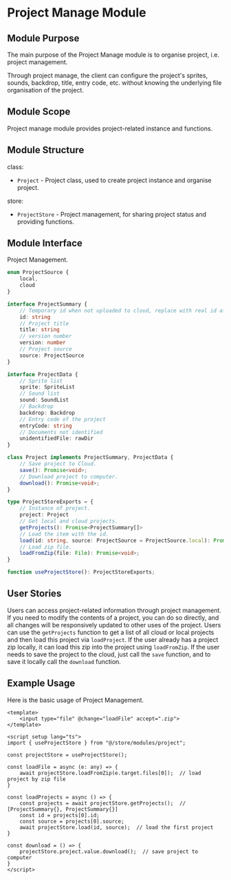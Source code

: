 # Project Manage Module

## Module Purpose

The main purpose of the Project Manage module is to organise project, i.e. project management.

Through project manage, the client can configure the project's sprites, sounds, backdrop, title, entry code, etc. without knowing the underlying file organisation of the project.

## Module Scope

Project manage module provides project-related instance and functions.

## Module Structure

class:

- `Project` - Project class, used to create project instance and organise project.

store:

- `ProjectStore` - Project management, for sharing project status and providing functions.

## Module Interface

Project Management.

```ts
enum ProjectSource {
    local,
    cloud
}

interface ProjectSummary {
    // Temporary id when not uploaded to cloud, replace with real id after uploaded
    id: string
    // Project title
    title: string
    // version number
    version: number
    // Project source
    source: ProjectSource
}

interface ProjectData {
    // Sprite list
    sprite: SpriteList
    // Sound list
    sound: SoundList
    // Backdrop
    backdrop: Backdrop
    // Entry code of the project
    entryCode: string
    // Documents not identified
    unidentifiedFile: rawDir
}

class Project implements ProjectSummary, ProjectData {
    // Save project to Cloud.
    save(): Promise<void>;
    // Download project to computer.
    download(): Promise<void>;
}

type ProjectStoreExports = {
    // Instance of project.
    project: Project
    // Get local and cloud projects.
    getProjects(): Promise<ProjectSummary[]>
    // Load the item with the id.
    load(id: string, source: ProjectSource = ProjectSource.local): Promise<void>;
    // Load zip file.
    loadFromZip(file: File): Promise<void>;
}

function useProjectStore(): ProjectStoreExports;
```

## User Stories

Users can access project-related information through project management. If you need to modify the contents of a project, you can do so directly, and all changes will be responsively updated to other uses of the project. Users can use the `getProjects` function to get a list of all cloud or local projects and then load this project via `loadProject`. If the user already has a project zip locally, it can load this zip into the project using `loadFromZip`. If the user needs to save the project to the cloud, just call the `save` function, and to save it locally call the `download` function.

## Example Usage

Here is the basic usage of Project Management.

```vue
<template>
    <input type="file" @change="loadFile" accept=".zip">
</template>

<script setup lang="ts">
import { useProjectStore } from "@/store/modules/project";
    
const projectStore = useProjectStore();

const loadFile = async (e: any) => {
    await projectStore.loadFromZip(e.target.files[0]);  // load project by zip file
}

const loadProjects = async () => {
    const projects = await projectStore.getProjects();  // [ProjectSummary{}, ProjectSummary{}]
    const id = projects[0].id;
    const source = projects[0].source;
    await projectStore.load(id, source);  // load the first project
}

const download = () => {
    projectStore.project.value.download();  // save project to computer
}
</script>
```
